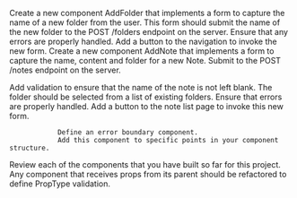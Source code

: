 Create a new component AddFolder that implements a form to capture the name of a new folder from the user. 
This form should submit the name of the new folder to the POST /folders endpoint on the server. 
Ensure that any errors are properly handled. 
Add a button to the navigation to invoke the new form.
Create a new component AddNote that implements a form to capture the name, content and folder for a new Note. 
Submit to the POST /notes endpoint on the server. 


Add validation to ensure that the name of the note is not left blank. 
The folder should be selected from a list of existing folders. 
Ensure that errors are properly handled. 
Add a button to the note list page to invoke this new form.


                Define an error boundary component. 
                Add this component to specific points in your component structure.


Review each of the components that you have built so far for this project. 
Any component that receives props from its parent should be refactored to define PropType validation.